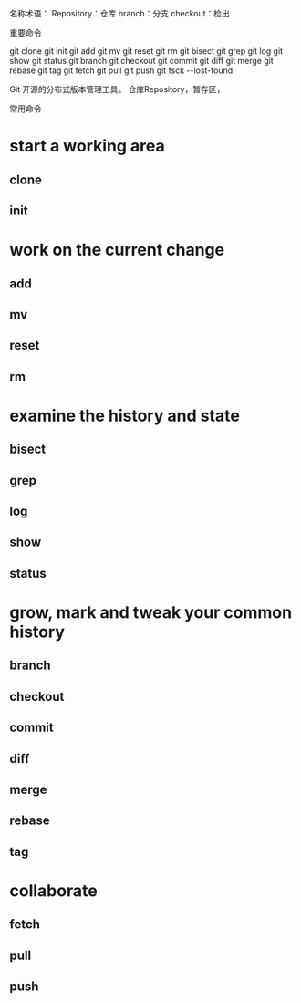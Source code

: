 名称术语：
Repository：仓库
branch：分支
checkout：检出


重要命令

git clone 
git init
git add
git mv 
git reset
git rm 
git bisect
git grep 
git log
git show
git status
git branch
git checkout
git commit
git diff
git merge
git rebase
git tag
git fetch 
git pull
git push
git fsck --lost-found


Git 开源的分布式版本管理工具。
仓库Repository，暂存区，

常用命令

# start a working area
## clone 
## init

# work on the current change
## add
## mv
## reset
## rm

# examine the history and state
## bisect
## grep
## log
## show
## status

# grow, mark and tweak your common history
## branch
## checkout
## commit
## diff
## merge
## rebase
## tag
# collaborate
## fetch
## pull
## push